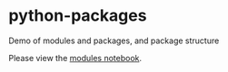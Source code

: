 # python-packages
Demo of modules and packages, and package structure

Please view the [modules notebook](modules.ipynb).
